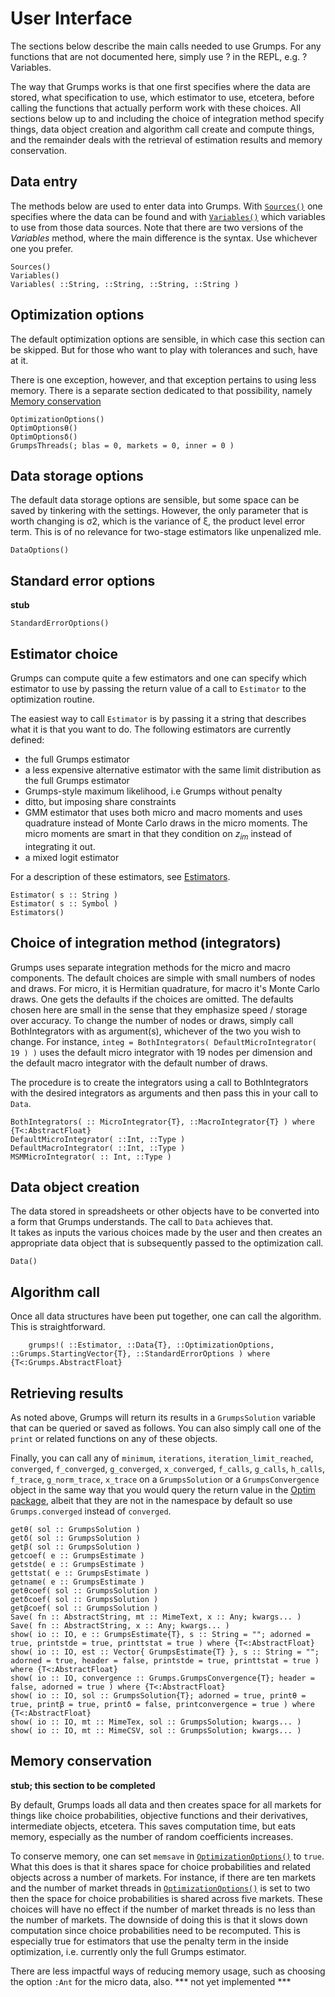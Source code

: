 # User Interface

The sections below describe the main calls needed to use Grumps.  For any functions that are not documented here, simply use ? in the REPL, e.g. ?Variables.

The way that Grumps works is that one first specifies where the data are stored, what specification to use, which estimator to use, etcetera, before calling the functions that actually perform work with these choices.  All sections below up to and including the choice of integration method specify things, data object creation and algorithm call create and compute things, and the remainder deals with the retrieval of estimation results and memory conservation.

## Data entry

The methods below are used to enter data into Grumps.  With [`Sources()`](@ref) one specifies where the data can be found and with [`Variables()`](@ref) which variables to use from those data sources.  Note that there are two versions of the *Variables* method, where the main difference is the syntax.  Use whichever one you prefer.

```@docs
Sources()
Variables()
Variables( ::String, ::String, ::String, ::String )
```


## Optimization options

The default optimization options are sensible, in which case this section can be skipped.  But for those who want to play with tolerances and such, have at it.

There is one exception, however, and that exception pertains to using less memory.  There is a separate section dedicated to that possibility, namely [Memory conservation](@ref)

```@docs
OptimizationOptions()
OptimOptionsθ()
OptimOptionsδ()
GrumpsThreads(; blas = 0, markets = 0, inner = 0 )
```

## Data storage options

The default data storage options are sensible, but some space can be saved by tinkering with the settings.  However, the only parameter that is worth changing is
σ2, which is the variance of ξ, the product level error term.  This is of no relevance for two-stage estimators like unpenalized mle.
```@docs
DataOptions()
```

## Standard error options

**stub**

```@docs
StandardErrorOptions()
```

## Estimator choice

Grumps can compute quite a few estimators and one can specify which estimator to use by passing the return value of a call to `Estimator` to the optimization routine.

The easiest way to call `Estimator` is by passing it a string that describes what it is that you want to do.  The following estimators are currently defined:
* the full Grumps estimator
* a less expensive alternative estimator with the same limit distribution as the full Grumps estimator
* Grumps-style maximum likelihood, i.e Grumps without penalty
* ditto, but imposing share constraints
* GMM estimator that uses both micro and macro moments and uses quadrature instead of Monte Carlo draws in the micro moments.  The micro moments are smart in that they condition on $z_{im}$ instead of integrating it out.
* a mixed logit estimator

For a description of these estimators, see [Estimators](@ref).

```@docs
Estimator( s :: String )
Estimator( s :: Symbol )
Estimators()
```

## Choice of integration method (integrators)

Grumps uses separate integration methods for the micro and macro components. The default choices are simple with small numbers of nodes and draws. For micro, it is Hermitian quadrature, for macro it's Monte Carlo draws. One gets the defaults if the choices are omitted.  The defaults chosen here are small in the sense that they emphasize speed / storage over accuracy.   To change the number of nodes or draws, simply call BothIntegrators with as argument(s), whichever of the two you
wish to change.  For instance, `integ = BothIntegrators( DefaultMicroIntegrator( 19 ) )` uses the default micro integrator with 19 nodes per dimension and the
default macro integrator with the default number of draws.

The procedure is to create the integrators using a call to BothIntegrators with the desired integrators as arguments and then pass this in your call to `Data`.
```@docs
BothIntegrators( :: MicroIntegrator{T}, ::MacroIntegrator{T} ) where {T<:AbstractFloat}
DefaultMicroIntegrator( ::Int, ::Type )
DefaultMacroIntegrator( ::Int, ::Type )
MSMMicroIntegrator( :: Int, ::Type )
```



## Data object creation

The data stored in spreadsheets or other objects have to be converted into a form that Grumps understands.  The call to `Data` achieves that.  
It takes as inputs the various choices made by the user and then creates an appropriate data object that is subsequently passed to the optimization call.

```@docs
Data()
```

## Algorithm call

Once all data structures have been put together, one can call the algorithm.  This is straightforward.
```@docs
    grumps!( ::Estimator, ::Data{T}, ::OptimizationOptions, ::Grumps.StartingVector{T}, ::StandardErrorOptions ) where {T<:Grumps.AbstractFloat}
```

## Retrieving results

As noted above, Grumps will return its results in a `GrumpsSolution` variable that can be queried or saved as follows.  You can also simply call one of the `print` or 
related functions on any of these objects.

Finally, you can call any of `minimum`, `iterations`, `iteration_limit_reached`, `converged`, `f_converged`, `g_converged`, `x_converged`, `f_calls`, `g_calls`, `h_calls`,
`f_trace`, `g_norm_trace`, `x_trace` on a `GrumpsSolution` or a `GrumpsConvergence` object in the same way that you would query the return value in the [Optim package](https://github.com/JuliaNLSolvers/Optim.jl/), albeit that they are not in the namespace by default so use `Grumps.converged` instead of `converged`.

```@docs
getθ( sol :: GrumpsSolution )
getδ( sol :: GrumpsSolution )
getβ( sol :: GrumpsSolution )
getcoef( e :: GrumpsEstimate )
getstde( e :: GrumpsEstimate )
gettstat( e :: GrumpsEstimate )
getname( e :: GrumpsEstimate )
getθcoef( sol :: GrumpsSolution )
getδcoef( sol :: GrumpsSolution )
getβcoef( sol :: GrumpsSolution )
Save( fn :: AbstractString, mt :: MimeText, x :: Any; kwargs... )
Save( fn :: AbstractString, x :: Any; kwargs... )
show( io :: IO, e :: GrumpsEstimate{T}, s :: String = ""; adorned = true, printstde = true, printtstat = true ) where {T<:AbstractFloat}
show( io :: IO, est :: Vector{ GrumpsEstimate{T} }, s :: String = ""; adorned = true, header = false, printstde = true, printtstat = true ) where {T<:AbstractFloat}
show( io :: IO, convergence :: Grumps.GrumpsConvergence{T}; header = false, adorned = true ) where {T<:AbstractFloat}
show( io :: IO, sol :: GrumpsSolution{T}; adorned = true, printθ = true, printβ = true, printδ = false, printconvergence = true ) where {T<:AbstractFloat}
show( io :: IO, mt :: MimeTex, sol :: GrumpsSolution; kwargs... ) 
show( io :: IO, mt :: MimeCSV, sol :: GrumpsSolution; kwargs... ) 
```


## Memory conservation

**stub; this section to be completed**

By default, Grumps loads all data and then creates space for all markets for things like choice probabilities, objective functions and their derivatives, intermediate objects, etcetera.  This saves computation time, but eats memory, especially as the number of random coefficients increases.

To conserve memory, one can set `memsave` in [`OptimizationOptions()`](@ref) to `true`.  What this does is that it shares space for choice probabilities
and related objects across a number of markets.  For instance, if there are ten markets and the number of market threads in [`OptimizationOptions()`](@ref) is set to two then the space for choice probabilities is shared across five markets.  These choices will have no effect if the number of market threads is no less than the number of markets.  The downside of doing this is that it slows down computation since choice probabilities need to be recomputed.  This is especially true for estimators that use the penalty term in the inside optimization, i.e. currently only the full Grumps estimator.

There are less impactful ways of reducing memory usage, such as choosing the option `:Ant` for the micro data, also.  *** not yet implemented ***


